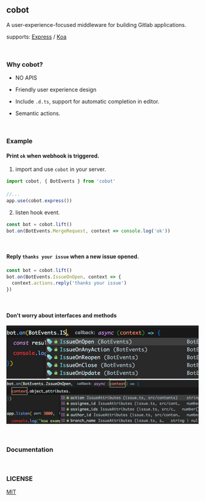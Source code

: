 ## cobot

A user-experience-focused middleware for building Gitlab applications.

supports: [Express](https://github.com/expressjs/express) / [Koa](https://github.com/koajs/koa)

<br/>

### Why cobot?

- NO APIS

- Friendly user experience design

- Include `.d.ts`, support for automatic completion in editor.

- Semantic actions.

<br/>

### Example

#### Print `ok` when webhook is triggered.
1. import and use `cobot` in your server.

```ts
import cobot, { BotEvents } from 'cobot'

//...
app.use(cobot.express())
```

2. listen hook event.

```ts
const bot = cobot.lift()
bot.on(BotEvents.MergeRequest, context => console.log('ok'))
```

<br/>

#### Reply `thanks your issue` when a new issue opened.

```ts
const bot = cobot.lift()
bot.on(BotEvents.IssueOnOpen, context => {
  context.actions.reply('thanks your issue')
})
```

<br/>

#### Don't worry about interfaces and methods

![ex1](.github/ex1.png)
![ex1](.github/ex2.png)

<br/>

### Documentation



<br/>

### LICENSE

[MIT](LICENSE)


